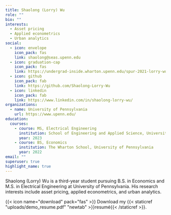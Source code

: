 ```yaml
---
title: Shaolong (Lorry) Wu
role: ""
bio: ""
interests:
  - Asset pricing
  - Applied econometrics
  - Urban analytics
social:
  - icon: envelope
    icon_pack: fas
    link: shaolong@seas.upenn.edu
  - icon: graduation-cap
    icon_pack: fas
    link: https://undergrad-inside.wharton.upenn.edu/spur-2021-lorry-wu/
  - icon: github
    icon_pack: fab
    link: https://github.com/Shaolong-Lorry-Wu
  - icon: linkedin
    icon_pack: fab
    link: https://www.linkedin.com/in/shaolong-lorry-wu/
organizations:
  - name: University of Pennsylvania
    url: https://www.upenn.edu/
education:
  courses:
    - course: MS, Electrical Engineering
      institution: School of Engineering and Applied Science, University of Pennsylvania
      year: 2023
    - course: BS, Economics
      institution: The Wharton School, University of Pennsylvania
      year: 2022
email: ""
superuser: true
highlight_name: true
---
```

Shaolong (Lorry) Wu is a third-year student pursuing B.S. in Economics and M.S. in Electrical Engineering at University of Pennsylvania. His research interests include asset pricing, applied econometrics, and urban analytics. 

{{< icon name="download" pack="fas" >}} Download my {{< staticref "uploads/demo_resume.pdf" "newtab" >}}resumé{{< /staticref >}}.